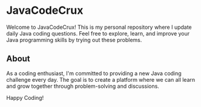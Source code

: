 # JavaCodeCrux

Welcome to JavaCodeCrux! This is my personal repository where I update daily Java coding questions. Feel free to explore, learn, and improve your Java programming skills by trying out these problems.

## About

As a coding enthusiast, I'm committed to providing a new Java coding challenge every day. The goal is to create a platform where we can all learn and grow together through problem-solving and discussions.


Happy Coding!